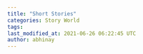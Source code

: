 ```yaml
---
title: "Short Stories"
categories: Story World
tags:
last_modified_at: 2021-06-26 06:22:45 UTC
author: abhinay
---
```


<!-- Audio/Video Section -->
<!-- {% include responsive-embed url="https://www.youtube.com/watch?v=-PVofD2A9t8" ratio="16:9" %} -->

<!-- {% if page.url != node.url %}
  <iframe width="100%" height="166" scrolling="no" frameborder="no" src="https://w.soundcloud.com/player/?url=https%3A//api.soundcloud.com/tracks/432101856&color=%23ff5500&auto_play=false&hide_related=false&show_comments=true&show_user=true&show_reposts=false&show_teaser=true"></iframe>
{% endif %} -->

